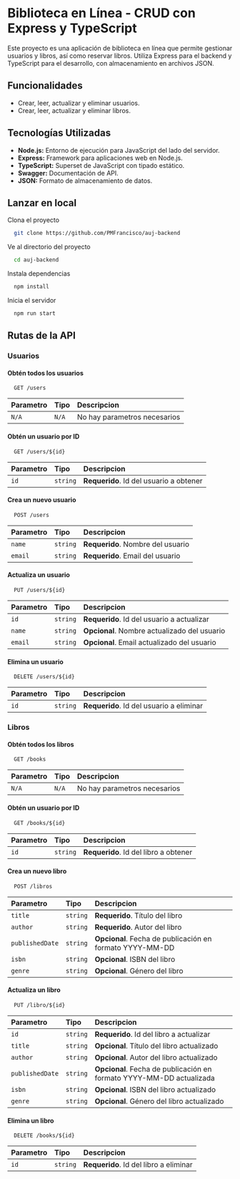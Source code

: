 
# Biblioteca en Línea - CRUD con Express y TypeScript

Este proyecto es una aplicación de biblioteca en línea que permite gestionar usuarios y libros, así como reservar libros. Utiliza Express para el backend y TypeScript para el desarrollo, con almacenamiento en archivos JSON.


## Funcionalidades

- Crear, leer, actualizar y eliminar usuarios.
- Crear, leer, actualizar y eliminar libros.



## Tecnologías Utilizadas

- **Node.js:** Entorno de ejecución para JavaScript del lado del servidor.
- **Express:** Framework para aplicaciones web en Node.js.
- **TypeScript:** Superset de JavaScript con tipado estático.
- **Swagger:** Documentación de API.
- **JSON:** Formato de almacenamiento de datos.
## Lanzar en local

Clona el proyecto

```bash
  git clone https://github.com/PMFrancisco/auj-backend
```

Ve al directorio del proyecto

```bash
  cd auj-backend
```

Instala dependencias

```bash
  npm install
```

Inicia el servidor

```bash
  npm run start
```


## Rutas de la API

### Usuarios

#### Obtén todos los usuarios

```http
  GET /users
```

| Parametro | Tipo     | Descripcion                |
| :-------- | :------- | :------------------------- |
| `N/A` | `N/A` | No hay parametros necesarios |

#### Obtén un usuario por ID

```http
  GET /users/${id}
```

| Parametro | Tipo     | Descripcion                |
| :-------- | :------- | :------------------------- |
| `id`      | `string` | **Requerido**. Id del usuario a obtener |

#### Crea un nuevo usuario

```http
  POST /users
```

| Parametro | Tipo     | Descripcion                |
| :-------- | :------- | :------------------------- |
| `name`      | `string` | **Requerido**. Nombre del usuario |
| `email`      | `string` | **Requerido**. Email del usuario |

#### Actualiza un usuario

```http
  PUT /users/${id}

```

| Parametro | Tipo     | Descripcion                |
| :-------- | :------- | :------------------------- |
| `id`      | `string` | **Requerido**. Id del usuario a actualizar |
| `name`      | `string` | **Opcional**. Nombre actualizado del usuario |
| `email`      | `string` | **Opcional**. Email actualizado del usuario |

#### Elimina un usuario

```http
  DELETE /users/${id}
```

| Parametro | Tipo     | Descripcion                |
| :-------- | :------- | :------------------------- |
| `id`      | `string` | **Requerido**. Id del usuario a eliminar |

### Libros

#### Obtén todos los libros

```http
  GET /books
```

| Parametro | Tipo     | Descripcion                |
| :-------- | :------- | :------------------------- |
| `N/A` | `N/A` | No hay parametros necesarios |

#### Obtén un usuario por ID

```http
  GET /books/${id}
```

| Parametro | Tipo     | Descripcion                |
| :-------- | :------- | :------------------------- |
| `id`      | `string` | **Requerido**. Id del libro a obtener |

#### Crea un nuevo libro

```http
  POST /libros
```

| Parametro | Tipo     | Descripcion                |
| :-------- | :------- | :------------------------- |
| `title`      | `string` | **Requerido**. Título del libro |
| `author`      | `string` | **Requerido**. Autor del libro |
| `publishedDate`      | `string` | **Opcional**. Fecha de publicación en formato YYYY-MM-DD |
| `isbn`      | `string` | **Opcional**. ISBN del libro |
| `genre`      | `string` | **Opcional**. Género del libro |

#### Actualiza un libro

```http
  PUT /libro/${id}

```

| Parametro | Tipo     | Descripcion                |
| :-------- | :------- | :------------------------- |
| `id`      | `string` | **Requerido**. Id del libro a actualizar |
| `title`      | `string` | **Opcional**. Título del libro actualizado |
| `author`      | `string` | **Opcional**. Autor del libro actualizado |
| `publishedDate`      | `string` | **Opcional**. Fecha de publicación en formato YYYY-MM-DD actualizada |
| `isbn`      | `string` | **Opcional**. ISBN del libro actualizado |
| `genre`      | `string` | **Opcional**. Género del libro actualizado |

#### Elimina un libro

```http
  DELETE /books/${id}
```

| Parametro | Tipo     | Descripcion                |
| :-------- | :------- | :------------------------- |
| `id`      | `string` | **Requerido**. Id del libro a eliminar |